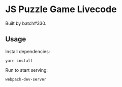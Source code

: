 # JS Puzzle Game Livecode
Built by batch#330.

## Usage

Install dependencies:
```
yarn install
```

Run to start serving:
```
webpack-dev-server
```
